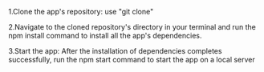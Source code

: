 1.Clone the app's repository: use "git clone"

2.Navigate to the cloned repository's directory in your terminal and run the npm install command to install all the app's dependencies.

3.Start the app: After the installation of dependencies completes successfully, run the npm start command to start the app on a local server
